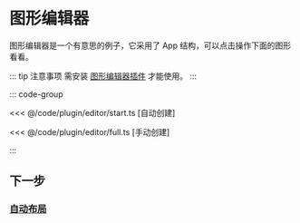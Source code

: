 <script setup>
import Case from '/component/Case.vue'
</script>

# 图形编辑器

图形编辑器是一个有意思的例子，它采用了 App 结构，可以点击操作下面的图形看看。

::: tip 注意事项
需安装 [图形编辑器插件](/plugin/in/editor/) 才能使用。
:::

<case name="Editor" index=2 count=2 x=20></case>

::: code-group

<<< @/code/plugin/editor/start.ts [自动创建]

<<< @/code/plugin/editor/full.ts [手动创建]

:::

## 下一步

### [自动布局](/guide/plugin/flow)
